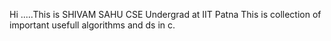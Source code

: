 Hi .....This is SHIVAM SAHU
CSE Undergrad at IIT Patna
This is collection of important usefull algorithms and ds in c.

